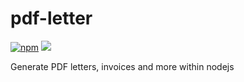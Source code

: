 # pdf-letter

[<img alt="npm" src="https://img.shields.io/npm/v/pdf-letter">](https://www.npmjs.com/package/pdf-letter)
<img src="https://shields.io/badge/TypeScript-3178C6?logo=TypeScript&logoColor=FFF">

Generate PDF letters, invoices and more within nodejs
